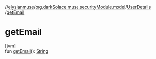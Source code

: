 //[elysianmuse](../../../index.md)/[org.darkSolace.muse.securityModule.model](../index.md)/[UserDetails](index.md)
/[getEmail](get-email.md)

# getEmail

[jvm]\
fun [getEmail](get-email.md)(): [String](https://kotlinlang.org/api/latest/jvm/stdlib/kotlin/-string/index.html)
